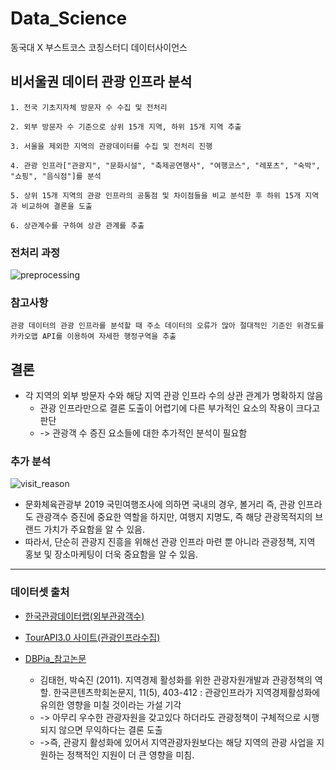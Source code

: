 # Data_Science
동국대 X 부스트코스 코칭스터디 데이터사이언스

## 비서울권 데이터 관광 인프라 분석
```
1. 전국 기초지자체 방문자 수 수집 및 전처리

2. 외부 방문자 수 기준으로 상위 15개 지역, 하위 15개 지역 추출

3. 서울을 제외한 지역의 관광데이터를 수집 및 전처리 진행

4. 관광 인프라["관광지", "문화시설", "축제공연행사", "여행코스", "레포츠", "숙박", "쇼핑", "음식점"]를 분석

5. 상위 15개 지역의 관광 인프라의 공통점 및 차이점들을 비교 분석한 후 하위 15개 지역과 비교하여 결론을 도출

6. 상관계수를 구하여 상관 관계를 추출
```

### 전처리 과정
![preprocessing](https://user-images.githubusercontent.com/73403038/129845826-07d9aa23-667d-4eaa-828b-dbb359f164c7.png)


### 참고사항
```
관광 데이터의 관광 인프라를 분석할 때 주소 데이터의 오류가 많아 절대적인 기준인 위경도를 카카오맵 API를 이용하여 자세한 행정구역을 추출
```

## 결론
- 각 지역의 외부 방문자 수와 해당 지역 관광 인프라 수의 상관 관계가 명확하지 않음
  - 관광 인프라만으로 결론 도출이 어렵기에 다른 부가적인 요소의 작용이 크다고 판단
   - -> 관광객 수 증진 요소들에 대한 추가적인 분석이 필요함

### 추가 분석
![visit_reason](https://user-images.githubusercontent.com/73403038/129849892-0bc2689d-f5d1-42cf-8b88-fa24c0c9ad50.jpg)

- 문화체육관광부 2019 국민여행조사에 의하면 국내의 경우, 볼거리 즉, 관광 인프라도 관광객수 증진에 중요한 역할을 하지만, 여행지 지명도, 즉 해당 관광목적지의 브랜드 가치가 주요함을 알 수 있음.
 - 따라서, 단순히 관광지 진흥을 위해선 관광 인프라 마련 뿐 아니라  관광정책, 지역 홍보 및 장소마케팅이 더욱 중요함을 알 수 있음.



---------------------------------------------
### 데이터셋 출처
- [한국관광데이터랩(외부관광객수)](https://datalab.visitkorea.or.kr/datalab/portal/bda/getLocgoAna.do)

- [TourAPI3.0 사이트(관광인프라수집)](https://api.visitkorea.or.kr/search/galleryList.do)

- [DBPia_참고논문](https://www.dbpia.co.kr/Journal/articleDetail?nodeId=NODE01642617)
  * 김태헌, 박숙진 (2011). 지역경제 활성화를 위한 관광자원개발과 관광정책의 역할. 한국콘텐츠학회논문지, 11(5), 403-412
    : 관광인프라가 지역경제활성화에 유의한 영향을 미칠 것이라는 가설 기각
  * -> 아무리 우수한 관광자원을 갖고있다 하더라도 관광정책이 구체적으로 시행되지 않으면 무익하다는 결론 도출
  * ->즉, 관광지 활성화에 있어서 지역관광자원보다는 해당 지역의 관광 사업을 지원하는 정책적인 지원이 더 큰 영향을 미침.
